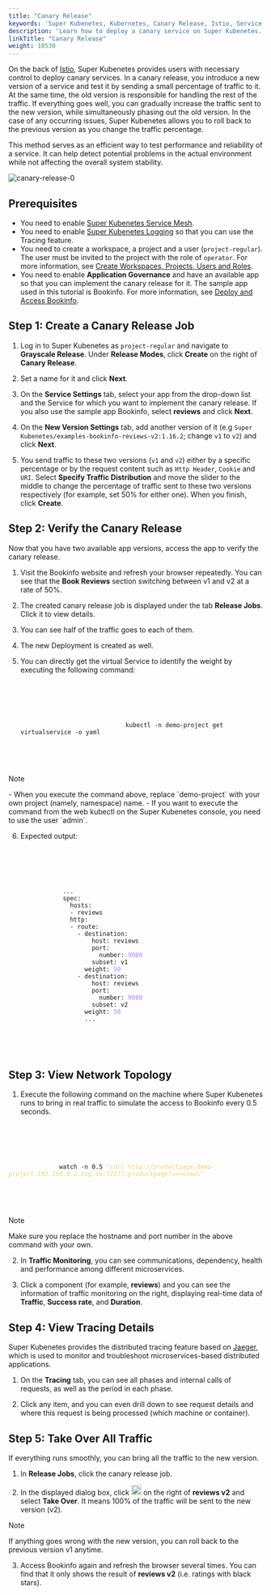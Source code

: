 ```yaml
---
title: "Canary Release"
keywords: 'Super Kubenetes, Kubernetes, Canary Release, Istio, Service Mesh'
description: 'Learn how to deploy a canary service on Super Kubenetes.'
linkTitle: "Canary Release"
weight: 10530
---
```


On the back of [Istio](https://istio.io/), Super Kubenetes provides users with necessary control to deploy canary services. In a canary release, you introduce a new version of a service and test it by sending a small percentage of traffic to it. At the same time, the old version is responsible for handling the rest of the traffic. If everything goes well, you can gradually increase the traffic sent to the new version, while simultaneously phasing out the old version. In the case of any occurring issues, Super Kubenetes allows you to roll back to the previous version as you change the traffic percentage.

This method serves as an efficient way to test performance and reliability of a service. It can help detect potential problems in the actual environment while not affecting the overall system stability.

![canary-release-0](/dist/assets/docs/v3.3/project-user-guide/grayscale-release/canary-release/canary-release-0.png)

## Prerequisites

- You need to enable [Super Kubenetes Service Mesh](../../../pluggable-components/service-mesh/).
- You need to enable [Super Kubenetes Logging](../../../pluggable-components/logging/) so that you can use the Tracing feature.
- You need to create a workspace, a project and a user (`project-regular`). The user must be invited to the project with the role of `operator`. For more information, see [Create Workspaces, Projects, Users and Roles](../../../quick-start/create-workspace-and-project/).
- You need to enable **Application Governance** and have an available app so that you can implement the canary release for it. The sample app used in this tutorial is Bookinfo. For more information, see [Deploy and Access Bookinfo](../../../quick-start/deploy-bookinfo-to-k8s/).

## Step 1: Create a Canary Release Job

1. Log in to Super Kubenetes as `project-regular` and navigate to **Grayscale Release**. Under **Release Modes**, click **Create** on the right of **Canary Release**.

2. Set a name for it and click **Next**.

3. On the **Service Settings** tab, select your app from the drop-down list and the Service for which you want to implement the canary release. If you also use the sample app Bookinfo, select **reviews** and click **Next**.

4. On the **New Version Settings** tab, add another version of it (e.g `Super Kubenetes/examples-bookinfo-reviews-v2:1.16.2`; change `v1` to `v2`) and click **Next**.

5. You send traffic to these two versions (`v1` and `v2`) either by a specific percentage or by the request content such as `Http Header`, `Cookie` and `URI`. Select **Specify Traffic Distribution** and move the slider to the middle to change the percentage of traffic sent to these two versions respectively (for example, set 50% for either one). When you finish, click **Create**.

## Step 2: Verify the Canary Release

Now that you have two available app versions, access the app to verify the canary release.

1. Visit the Bookinfo website and refresh your browser repeatedly. You can see that the **Book Reviews** section switching between v1 and v2 at a rate of 50%.

2. The created canary release job is displayed under the tab **Release Jobs**. Click it to view details.

3. You can see half of the traffic goes to each of them.

4. The new Deployment is created as well.

5. You can directly get the virtual Service to identify the weight by executing the following command:

   <article className="highlight">
      <pre>
         <div className="copy-code-button" title="Copy Code"></div>
         <div className="code-over-div">
            <code>
								kubectl -n demo-project get virtualservice -o yaml
            </code>
         </div>
      </pre>
   </article>

  <div className="notices note">
    <p>Note</p>
    <div>
      - When you execute the command above, replace `demo-project` with your own project (namely, namespace) name.
      - If you want to execute the command from the web kubectl on the Super Kubenetes console, you need to use the user `admin`.
    </div>
  </div> 


6. Expected output:

  <article className="highlight">
    <pre>
        <div className="copy-code-button" title="Copy Code"></div>
        <div className="code-over-div">
          <code>
              &nbsp;... 
              &nbsp;spec: 
                &nbsp;hosts: 
                &nbsp;- reviews 
                &nbsp;http: 
                &nbsp;- route: 
                  &nbsp;- destination: 
                      &nbsp;host: reviews 
                      &nbsp;port: 
                        &nbsp;number: <span style="color:#ae81ff">9080</span> 
                      &nbsp;subset: v1 
                    &nbsp;weight: <span style="color:#ae81ff">50</span> 
                  &nbsp;- destination: 
                      &nbsp;host: reviews 
                      &nbsp;port: 
                        &nbsp;number: <span style="color:#ae81ff">9080</span> 
                      &nbsp;subset: v2 
                    &nbsp;weight: <span style="color:#ae81ff">50</span> 
                    &nbsp;... 
          </code>
        </div>
    </pre>
  </article>

## Step 3: View Network Topology

1. Execute the following command on the machine where Super Kubenetes runs to bring in real traffic to simulate the access to Bookinfo every 0.5 seconds.

  <article className="highlight">
    <pre>
        <div className="copy-code-button" title="Copy Code"></div>
        <div className="code-over-div">
          <code>
              watch -n 0.5 <span style="color:#e6db74"><span><a style="color:#e6db74; cursor:text;">"curl http://productpage.demo-project.192.168.0.2.nip.io:32277/productpage?u=normal"</a></span>
          </code>
        </div>
    </pre>
  </article>

  <div className="notices note">
    <p>Note</p>
    <div>
      Make sure you replace the hostname and port number in the above command with your own.
    </div>
  </div>


2. In **Traffic Monitoring**, you can see communications, dependency, health and performance among different microservices.

3. Click a component (for example, **reviews**) and you can see the information of traffic monitoring on the right, displaying real-time data of **Traffic**, **Success rate**, and **Duration**.

## Step 4: View Tracing Details

Super Kubenetes provides the distributed tracing feature based on [Jaeger](https://www.jaegertracing.io/), which is used to monitor and troubleshoot microservices-based distributed applications.

1. On the **Tracing** tab, you can see all phases and internal calls of requests, as well as the period in each phase.

2. Click any item, and you can even drill down to see request details and where this request is being processed (which machine or container).

## Step 5: Take Over All Traffic

If everything runs smoothly, you can bring all the traffic to the new version.

1. In **Release Jobs**, click the canary release job.

2. In the displayed dialog box, click <img src="/dist/assets/docs/v3.3/project-user-guide/grayscale-release/canary-release/three-dots.png" width="20px" alt="icon" /> on the right of **reviews v2** and select **Take Over**. It means 100% of the traffic will be sent to the new version (v2).

  <div className="notices note">
    <p>Note</p>
    <div>
      If anything goes wrong with the new version, you can roll back to the previous version v1 anytime.
    </div>
  </div>


3. Access Bookinfo again and refresh the browser several times. You can find that it only shows the result of **reviews v2** (i.e. ratings with black stars).

